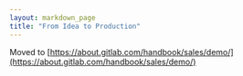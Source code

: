 ```yaml
---
layout: markdown_page
title: "From Idea to Production"
---
```


Moved to [https://about.gitlab.com/handbook/sales/demo/](https://about.gitlab.com/handbook/sales/demo/)

